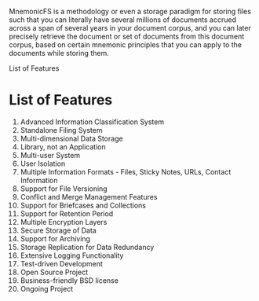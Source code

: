 MnemonicFS is a methodology or even a storage paradigm for storing files such that you can literally have several millions of documents accrued across a span of several years in your document corpus, and you can later precisely retrieve the document or set of documents from this document corpus, based on certain mnemonic principles that you can apply to the documents while storing them.

List of Features
# List of Features #
1. Advanced Information Classification System<br />
2. Standalone Filing System<br />
3. Multi-dimensional Data Storage<br />
4. Library, not an Application<br />
4. Multi-user System<br />
5. User Isolation<br />
6. Multiple Information Formats - Files, Sticky Notes, URLs, Contact Information<br />
7. Support for File Versioning<br />
8. Conflict and Merge Management Features<br />
9. Support for Briefcases and Collections<br />
10. Support for Retention Period<br />
11. Multiple Encryption Layers<br />
12. Secure Storage of Data<br />
13. Support for Archiving<br />
14. Storage Replication for Data Redundancy<br />
15. Extensive Logging Functionality<br />
16. Test-driven Development<br />
17. Open Source Project<br />
18. Business-friendly BSD license<br />
19. Ongoing Project<br />